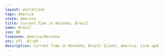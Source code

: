 ```yaml
---
layout: worldclock
tags: America
state: America
title: Current Time in Noronha, Brazil
name: Brazil
iso: BR
timezone: America/Noronha
utc: UTC -02:09
description: Current Time in Noronha, Brazil [Live], America. Live update now time in Noronha, timezone America/Noronha, UTC -02:09, Country ISO code & Current Local Time.
---
```


